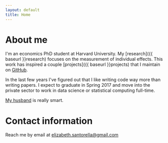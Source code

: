 ```yaml
---
layout: default
title: Home
---
```


# About me
I'm an economics PhD student at Harvard University. My [research]({{ baseurl }}research) focuses on the measurement of individual effects. This work has inspired a couple [projects]({{ baseurl }}projects) that I maintain on [GitHub](http://github.com/esantorella).

In the last few years I've figured out that I like writing code way more than writing papers. I expect to graduate in Spring 2017 and move into the private sector to work in data science or statistical computing full-time.

[My husband](http://tbenthompson.com) is really smart.

# Contact information
Reach me by email at <a href="mailto:elizabeth.santorella@gmail.com">elizabeth.santorella@gmail.com</a>

